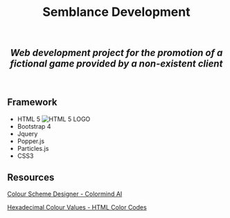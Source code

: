 
<h1 align="center">Semblance Development</h1> <br>

   <h2 align="center"><i>Web development project for the promotion of a fictional game provided by a non-existent client</i></h2> <br>

## Framework

* HTML 5 <img src="https://image.flaticon.com/icons/svg/174/174854.svg)" alt="HTML 5 LOGO">
* Bootstrap 4
* Jquery
* Popper.js
* Particles.js
* CSS3

## Resources

[Colour Scheme Designer - Colormind AI](http://colormind.io/)

[Hexadecimal Colour Values - HTML Color Codes](https://htmlcolorcodes.com/)

